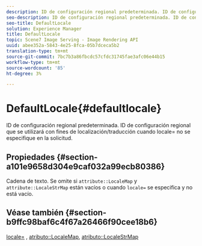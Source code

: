 ```yaml
---
description: ID de configuración regional predeterminada. ID de configuración regional que se utilizará con fines de localización/traducción cuando locale= no se especifique en la solicitud.
seo-description: ID de configuración regional predeterminada. ID de configuración regional que se utilizará con fines de localización/traducción cuando locale= no se especifique en la solicitud.
seo-title: DefaultLocale
solution: Experience Manager
title: DefaultLocale
topic: Scene7 Image Serving - Image Rendering API
uuid: abee352a-5843-4e25-8fca-05b7dceca5b2
translation-type: tm+mt
source-git-commit: 7bc7b3a86fbcdc57cfdc31745fae3afc06e44b15
workflow-type: tm+mt
source-wordcount: '85'
ht-degree: 3%

---
```



# DefaultLocale{#defaultlocale}

ID de configuración regional predeterminada. ID de configuración regional que se utilizará con fines de localización/traducción cuando locale= no se especifique en la solicitud.

## Propiedades {#section-a101e9658d304e9caf032a99ecb80386}

Cadena de texto. Se omite si `attribute::LocaleMap` y `attribute::LocaleStrMap` están vacíos o cuando `locale=` se especifica y no está vacío.

## Véase también {#section-b9ffc98baf6c4f67a26466f90cee18b6}

[locale=](../../../../../is-api/http-ref/image-serving-api-ref/c-http-protocol-reference/c-command-reference/r-locale.md#reference-8a846b2fbc004a12821b956ed3b25cfb) ,  [atributo::LocaleMap](../../../../../is-api/image-catalog/image-serving-api-ref/c-image-catalog-reference/c-attributes-reference/r-localemap.md#reference-49bbf598f8ea47c3a563755cef306318),  [atributo::LocaleStrMap](../../../../../is-api/image-catalog/image-serving-api-ref/c-image-catalog-reference/c-attributes-reference/r-localestrmap.md#reference-98c42070a4bc4baf92537132be2b5b1e)
